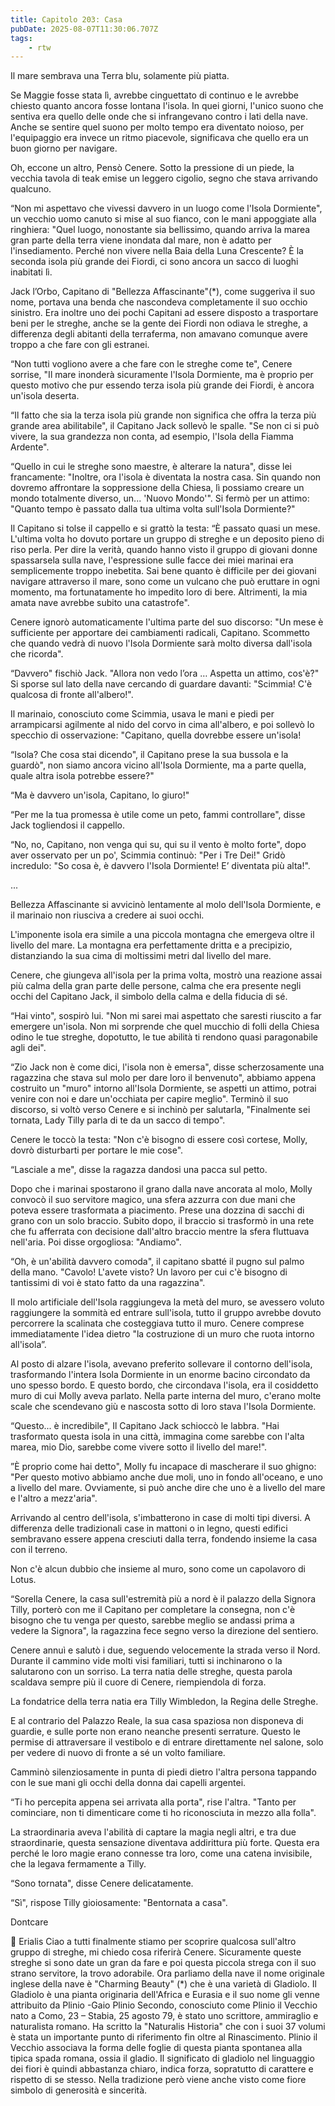 ```yaml
---
title: Capitolo 203: Casa
pubDate: 2025-08-07T11:30:06.707Z
tags:
    - rtw
---
```











Il mare sembrava una Terra blu, solamente più piatta.


Se Maggie fosse stata lì, avrebbe cinguettato di continuo e le avrebbe chiesto quanto ancora fosse lontana l'isola. In quei giorni, l'unico suono che sentiva era quello delle onde che si infrangevano contro i lati della nave. Anche se sentire quel suono per molto tempo era diventato noioso, per l'equipaggio era invece un ritmo piacevole, significava che quello era un buon giorno per navigare.


Oh, eccone un altro, Pensò Cenere. Sotto la pressione di un piede, la vecchia tavola di teak emise un leggero cigolio, segno che stava arrivando qualcuno.


“Non mi aspettavo che vivessi davvero in un luogo come l'Isola Dormiente", un vecchio uomo canuto si mise al suo fianco, con le mani appoggiate alla ringhiera: "Quel luogo, nonostante sia bellissimo, quando arriva la marea gran parte della terra viene inondata dal mare, non è adatto per l'insediamento. Perché non vivere nella Baia della Luna Crescente? È la seconda isola più grande dei Fiordi, ci sono ancora un sacco di luoghi inabitati lì.


Jack l’Orbo, Capitano di "Bellezza Affascinante"(*), come suggeriva il suo nome, portava una benda che nascondeva completamente il suo occhio sinistro. Era inoltre uno dei pochi Capitani ad essere disposto a trasportare beni per le streghe, anche se la gente dei Fiordi non odiava le streghe, a differenza degli abitanti della terraferma, non amavano comunque avere troppo a che fare con gli estranei.


“Non tutti vogliono avere a che fare con le streghe come te", Cenere sorrise, "Il mare inonderà sicuramente l'Isola Dormiente, ma è proprio per questo motivo che pur essendo terza isola più grande dei Fiordi, è ancora un'isola deserta.


“Il fatto che sia la terza isola più grande non significa che offra la terza più grande area abilitabile", il Capitano Jack sollevò le spalle. "Se non ci si può vivere, la sua grandezza non conta, ad esempio, l'Isola della Fiamma Ardente".


“Quello in cui le streghe sono maestre, è alterare la natura", disse lei francamente: "Inoltre, ora l'isola è diventata la nostra casa. Sin quando non dovremo affrontare la soppressione della Chiesa, lì possiamo creare un mondo totalmente diverso, un... 'Nuovo Mondo'". Si fermò per un attimo: "Quanto tempo è passato dalla tua ultima volta sull'Isola Dormiente?"


Il Capitano si tolse il cappello e si grattò la testa: “È  passato quasi un mese. L'ultima volta ho dovuto portare un gruppo di streghe e un deposito pieno di riso perla. Per dire la verità, quando hanno visto il gruppo di giovani donne spassarsela sulla nave, l'espressione sulle facce dei miei marinai era semplicemente troppo inebetita. Sai bene quanto è difficile per dei giovani navigare attraverso il mare, sono come un vulcano che può eruttare in ogni momento, ma fortunatamente ho impedito loro di bere. Altrimenti, la mia amata nave avrebbe subito una catastrofe".


Cenere ignorò automaticamente l'ultima parte del suo discorso: "Un mese è sufficiente per apportare dei cambiamenti radicali, Capitano. Scommetto che quando vedrà di nuovo l'Isola Dormiente sarà molto diversa dall'isola che ricorda".


“Davvero" fischiò Jack. "Allora non vedo l’ora … Aspetta un attimo, cos'è?" Si sporse sul lato della nave cercando di guardare davanti: "Scimmia! C'è qualcosa di fronte all'albero!".


Il marinaio, conosciuto come Scimmia, usava le mani e piedi per arrampicarsi agilmente al nido del corvo in cima all'albero, e poi sollevò lo specchio di osservazione: "Capitano, quella dovrebbe essere un'isola!


“Isola? Che cosa stai dicendo", il Capitano prese la sua bussola e la guardò", non siamo ancora vicino all'Isola Dormiente, ma a parte quella, quale altra isola potrebbe essere?"


“Ma è davvero un'isola, Capitano, lo giuro!"


“Per me la tua promessa è utile come un peto, fammi controllare", disse Jack togliendosi il cappello.


“No, no, Capitano, non venga qui su, qui su il vento è molto forte", dopo aver osservato per un po', Scimmia continuò: "Per i Tre Dei!" Gridò incredulo: "So cosa è, è davvero l'Isola Dormiente! E’ diventata più alta!".


...


Bellezza Affascinante si avvicinò lentamente al molo dell'Isola Dormiente, e il marinaio non riusciva a credere ai suoi occhi.


L'imponente isola era simile a una piccola montagna che emergeva oltre il livello del mare. La montagna era perfettamente dritta e a precipizio, distanziando la sua cima di moltissimi metri dal livello del mare.


Cenere, che giungeva all'isola per la prima volta, mostrò una reazione assai più calma della gran parte delle persone, calma che era presente negli occhi del Capitano Jack, il simbolo della calma e della fiducia di sé.


“Hai vinto", sospirò lui. "Non mi sarei mai aspettato che saresti riuscito a far emergere un'isola. Non mi sorprende che quel mucchio di folli della Chiesa odino le tue streghe, dopotutto, le tue abilità ti rendono quasi paragonabile agli dei".


“Zio Jack non è come dici, l'isola non è emersa", disse scherzosamente una ragazzina che stava sul molo per dare loro il benvenuto", abbiamo appena costruito un "muro" intorno all'Isola Dormiente, se aspetti un attimo, potrai venire con noi e dare un'occhiata per capire meglio". Terminò il suo discorso, si voltò verso Cenere e si inchinò per salutarla, "Finalmente sei tornata, Lady Tilly parla di te da un sacco di tempo".


Cenere le toccò la testa: "Non c'è bisogno di essere così cortese, Molly, dovrò disturbarti per portare le mie cose".


“Lasciale a me", disse la ragazza dandosi una pacca sul petto.


Dopo che i marinai spostarono il grano dalla nave ancorata al molo, Molly convocò il suo servitore magico, una sfera azzurra con due mani che poteva essere trasformata a piacimento. Prese una dozzina di sacchi di grano con un solo braccio. Subito dopo, il braccio si trasformò in una rete che fu afferrata con decisione dall'altro braccio mentre la sfera fluttuava nell'aria. Poi disse orgogliosa: "Andiamo".


“Oh, è un'abilità davvero comoda", il capitano sbatté il pugno sul palmo della mano. "Cavolo! L'avete visto? Un lavoro per cui c'è bisogno di tantissimi di voi è stato fatto da una ragazzina".


Il molo artificiale dell'Isola raggiungeva la metà del muro, se avessero voluto raggiungere la sommità ed entrare sull'isola, tutto il gruppo avrebbe dovuto percorrere la scalinata che costeggiava tutto il muro. Cenere comprese immediatamente l'idea dietro "la costruzione di un muro che ruota intorno all'isola”.


Al posto di alzare l'isola, avevano preferito sollevare il contorno dell'isola, trasformando l'intera Isola Dormiente in un enorme bacino circondato da uno spesso bordo. E questo bordo, che circondava l'isola, era il cosiddetto muro di cui Molly aveva parlato. Nella parte interna del muro, c'erano molte scale che scendevano giù e nascosta sotto di loro stava l'Isola Dormiente.


“Questo... è incredibile", Il Capitano Jack schioccò le labbra. "Hai trasformato questa isola in una città, immagina come sarebbe con l'alta marea, mio Dio, sarebbe come vivere sotto il livello del mare!".


”È proprio come hai detto", Molly fu incapace di mascherare il suo ghigno: "Per questo motivo abbiamo anche due moli, uno in fondo all'oceano, e uno a livello del mare. Ovviamente, si può anche dire che uno è a livello del mare e l'altro a mezz'aria".


Arrivando al centro dell'isola, s'imbatterono in case di molti tipi diversi. A differenza delle tradizionali case in mattoni o in legno, questi edifici sembravano essere appena cresciuti dalla terra, fondendo insieme la casa con il terreno.


Non c'è alcun dubbio che insieme al muro, sono come un capolavoro di Lotus.


“Sorella Cenere, la casa sull'estremità più a nord è il palazzo della Signora Tilly, porterò con me il Capitano per completare la consegna, non c'è bisogno che tu venga per questo, sarebbe meglio se andassi prima a vedere la Signora", la ragazzina fece segno verso la direzione del sentiero.


Cenere annuì e salutò i due, seguendo velocemente la strada verso il Nord. Durante il cammino vide molti visi familiari, tutti si inchinarono o la salutarono con un sorriso. La terra natia delle streghe, questa parola scaldava sempre più il cuore di Cenere, riempiendola di forza.


La fondatrice della terra natia era Tilly Wimbledon, la Regina delle Streghe.


E al contrario del Palazzo Reale, la sua casa spaziosa non disponeva di guardie, e sulle porte non erano neanche presenti serrature. Questo le permise di attraversare il vestibolo e di entrare direttamente nel salone, solo per vedere di nuovo di fronte a sé un volto familiare.


Camminò silenziosamente in punta di piedi dietro l'altra persona tappando con le sue mani gli occhi della donna dai capelli argentei.


“Ti ho percepita appena sei arrivata alla porta", rise l'altra. "Tanto per cominciare, non ti dimenticare come ti ho riconosciuta in mezzo alla folla".


La straordinaria aveva l'abilità di captare la magia negli altri, e tra due straordinarie, questa sensazione diventava addirittura più forte. Questa era perché le loro magie erano connesse tra loro, come una catena invisibile, che la legava fermamente a Tilly.


“Sono tornata", disse Cenere delicatamente.


“Sì", rispose Tilly gioiosamente: "Bentornata a casa".






Dontcare






💬 Erialis Ciao a tutti finalmente stiamo per scoprire qualcosa sull'altro gruppo di streghe, mi chiedo cosa riferirà Cenere. Sicuramente queste streghe si sono date un gran da fare e poi questa piccola strega con il suo strano servitore, la trovo adorabile. Ora parliamo della nave il nome originale inglese della nave è "Charming Beauty" (*) che è una varietà di Gladiolo. Il Gladiolo è una pianta originaria dell'Africa e Eurasia e il suo nome gli venne attribuito da Plinio -Gaio Plinio Secondo, conosciuto come Plinio il Vecchio nato a Como, 23 – Stabia, 25 agosto 79, è stato uno scrittore, ammiraglio e naturalista romano. Ha scritto la "Naturalis Historia" che con i suoi 37 volumi è stata un importante punto di riferimento fin oltre al Rinascimento. Plinio il Vecchio associava la forma delle foglie di questa pianta spontanea alla tipica spada romana, ossia il gladio. Il significato di gladiolo nel linguaggio dei fiori è quindi abbastanza chiaro, indica forza, sopratutto di carattere e rispetto di se stesso. Nella tradizione però viene anche visto come fiore simbolo di generosità e sincerità.
                                


                                



